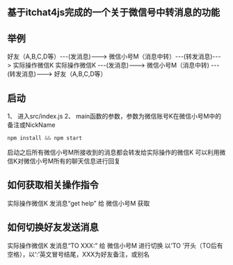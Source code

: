## 基于itchat4js完成的一个关于微信号中转消息的功能

## 举例

好友（A,B,C,D等）---(发消息)---> 微信小号M（消息中转）---(转发消息)---> 实际操作微信K
实际操作微信K ---(发消息)---> 微信小号M（消息中转) ---(转发消息)---> 好友（A,B,C,D等）

## 启动
1、 进入src/index.js
2、 main函数的参数，参数为微信账号K在微信小号M中的备注或NickName

```javascript
npm install && npm start
```
启动之后所有微信小号M所接收到的消息都会转发给实际操作的微信K
可以利用微信K对微信小号M所有的聊天信息进行回复

## 如何获取相关操作指令
实际操作微信K 发消息“get help” 给 微信小号M 获取

## 如何切换好友发送消息
实际操作微信K 发消息“TO XXX:” 给 微信小号M 进行切换
以‘TO ’开头（TO后有空格），以‘:’英文冒号结尾，XXX为好友备注，或别名
